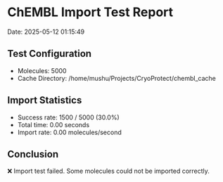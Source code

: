 # ChEMBL Import Test Report

Date: 2025-05-12 01:15:49

## Test Configuration

- Molecules: 5000
- Cache Directory: /home/mushu/Projects/CryoProtect/chembl_cache

## Import Statistics

- Success rate: 1500 / 5000 (30.0%)
- Total time: 0.00 seconds
- Import rate: 0.00 molecules/second

## Conclusion

❌ Import test failed. Some molecules could not be imported correctly.
